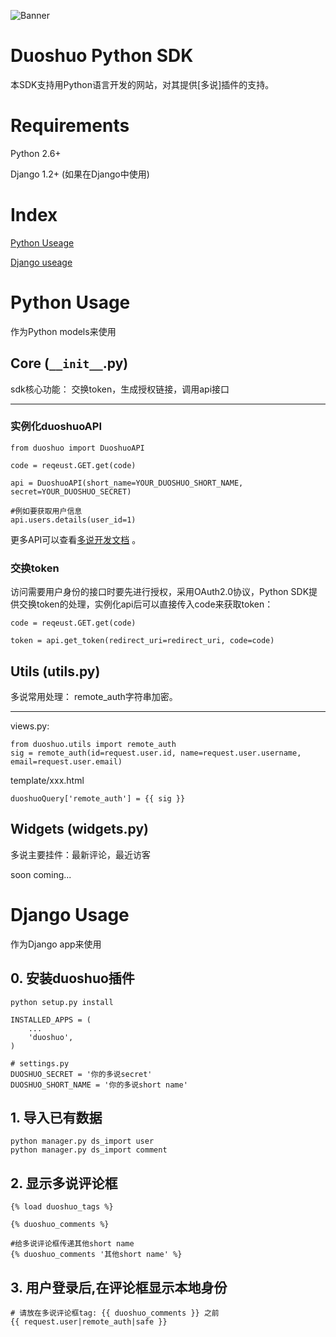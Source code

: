 ![Banner](/perchouli/img/blob/master/banner-772x250.png?raw=true)

# Duoshuo Python SDK

本SDK支持用Python语言开发的网站，对其提供[多说]插件的支持。

# Requirements

Python 2.6+

Django 1.2+ (如果在Django中使用)

# Index

[Python Useage](#python-usage)

[Django useage](#django-usage)


# Python Usage

作为Python models来使用

## Core (`__init__`.py)

sdk核心功能： 交换token，生成授权链接，调用api接口

***

### 实例化duoshuoAPI

    from duoshuo import DuoshuoAPI

    code = reqeust.GET.get(code)

    api = DuoshuoAPI(short_name=YOUR_DUOSHUO_SHORT_NAME, secret=YOUR_DUOSHUO_SECRET)

    #例如要获取用户信息
    api.users.details(user_id=1)


更多API可以查看[多说开发文档](http://dev.duoshuo.com/docs "多说开发文档") 。

### 交换token
访问需要用户身份的接口时要先进行授权，采用OAuth2.0协议，Python SDK提供交换token的处理，实例化api后可以直接传入code来获取token：

    code = reqeust.GET.get(code)

    token = api.get_token(redirect_uri=redirect_uri, code=code)


## Utils (utils.py)

多说常用处理： remote_auth字符串加密。

***
views.py:

    from duoshuo.utils import remote_auth
    sig = remote_auth(id=request.user.id, name=request.user.username, email=request.user.email)

template/xxx.html

    duoshuoQuery['remote_auth'] = {{ sig }}

## Widgets (widgets.py)

多说主要挂件：最新评论，最近访客

soon coming...

# Django Usage

作为Django app来使用

## 0. 安装duoshuo插件

	python setup.py install

	INSTALLED_APPS = (
		...
		'duoshuo',
	)

	# settings.py
	DUOSHUO_SECRET = '你的多说secret'
	DUOSHUO_SHORT_NAME = '你的多说short name'

## 1. 导入已有数据

	python manager.py ds_import user
	python manager.py ds_import comment


## 2. 显示多说评论框

	{% load duoshuo_tags %}

	{% duoshuo_comments %}

	#给多说评论框传递其他short name
	{% duoshuo_comments '其他short name' %}

## 3. 用户登录后,在评论框显示本地身份
	# 请放在多说评论框tag: {{ duoshuo_comments }} 之前
	{{ request.user|remote_auth|safe }}